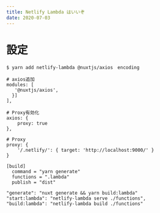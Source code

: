 ```yaml
---
title: Netlify Lambda はいいぞ
date: 2020-07-03
---
```


# 設定

```
$ yarn add netlify-lambda @nuxtjs/axios　encoding
```

```[nuxt.config.js]
# axios追加
modules: [
   '@nuxtjs/axios',
  }]
],

# Proxy有効化
axios: {
    proxy: true
},

# Proxy
proxy: {
    '/.netlify/': { target: 'http://localhost:9000/' }
}
```

```[netlify.toml]
[build]
  command = "yarn generate"
  functions = ".lambda"
  publish = "dist"
```

```[package.json]
"generate": "nuxt generate && yarn build:lambda"
"start:lambda": "netlify-lambda serve ./functions",
"build:lambda": "netlify-lambda build ./functions"
```
